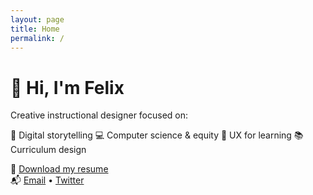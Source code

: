 ```yaml
---
layout: page
title: Home
permalink: /
---
```


# 👋 Hi, I'm Felix

Creative instructional designer focused on:

🧠 Digital storytelling
💻 Computer science & equity
🎨 UX for learning
📚 Curriculum design

📄 [Download my resume](/assets/files/Resume.pdf)  
📬 [Email](mailto:felalberto@gmail.com) • [Twitter](https://twitter.com/_nipz_)
